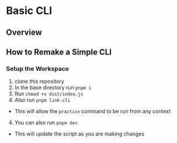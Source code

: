 # Basic CLI

## Overview

## How to Remake a Simple CLI

### Setup the Workspace

1. clone this repository
2. In the base directory run `pnpm i`
3. Run `chmod +x dist/index.js`
3. Also run `pnpm link-cli`
  * This will allow the `practice` command to be run from any context
4. You can also run `pnpm dev`
  * This will update the script as you are making changes


